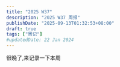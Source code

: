 ```yaml
---
title: "2025 W37"
description: "2025 W37 周报"
publishDate: "2025-09-13T01:32:53+08:00"
draft: true
tags: ["周记"]
#updatedDate: 22 Jan 2024
---
```


很晚了,来记录一下本周